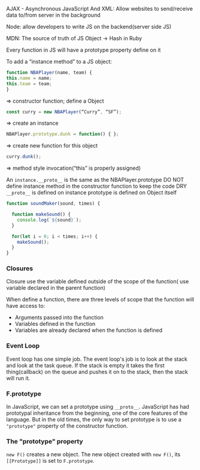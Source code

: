 AJAX - Asynchronous JavaScript And XML: Allow websites to send/receive data to/from server in the background

Node: allow developers to write JS on the backend(server side JS)

MDN: The source of truth of JS
Object -> Hash in Ruby

Every function in JS will have a prototype property define on it

To add a “instance method” to a JS object:
```JavaScript
function NBAPlayer(name, team) {
this.name = name;
this.team = team;
}
```  
=> constructor function; define a Object

```JavaScript
const curry = new NBAPlayer(“Curry”, “SF”);
```
=> create an instance
```JavaScript
NBAPlayer.prototype.dunk = function() { };
```
=> create new function for this object
```JavaScript
curry.dunk();
```
=> method style invocation(“this” is properly assigned)

An ```instance.__proto__``` is the same as the NBAPlayer.prototype
DO NOT define instance method in the constructor function to keep the code DRY
```__proto__``` is defined on instance
prototype is defined on Object itself

```JavaScript
function soundMaker(sound, times) {

  function makeSound() {
    console.log(`${sound}`);
  }

  for(let i = 0; i < times; i++) {
    makeSound();
  }
}
```

### Closures
Closure use the variable defined outside of the scope of the function( use variable declared in the parent function)

When define a function, there are three levels of scope that the function will have access to:
- Arguments passed into the function
- Variables defined in the function
- Variables are already declared when the function is defined

### Event Loop
Event loop has one simple job. The event loop's job is to look at the stack and look at the task queue. If the stack is empty it takes the first thing(callback) on the queue and pushes it on to the stack, then the stack will run it.


### F.prototype
In JavaScript, we can set a prototype using ```__proto__```. JavaScript has had prototypal inheritance from the beginning, one of the core features of the language.
But in the old times, the only way to set prototype is to use a ```"prototype"``` property of the constructor function.

### The "prototype" property
```new F()``` creates a new object. The new object created with ```new F()```, its ```[[Prototype]]``` is set to ```F.prototype```.
